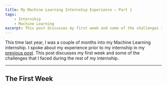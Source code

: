```yaml
---
title: My Machine Learning Internship Experience — Part 1
tags:
    - Internship
    - Machine Learning
excerpt: This post discusses my first week and some of the challenges that I faced during the rest of my internship.
---
```


This time last year, I was a couple of months into my Machine Learning internship. I spoke about my experience prior to my internship in my [previous post](https://anglinabhambra.github.io/how-i-became-a-machine-learning-engineer/). This post discusses my first week and some of the challenges that I faced during the rest of my internship.

----------------------------------------------------------------------------

## The First Week
